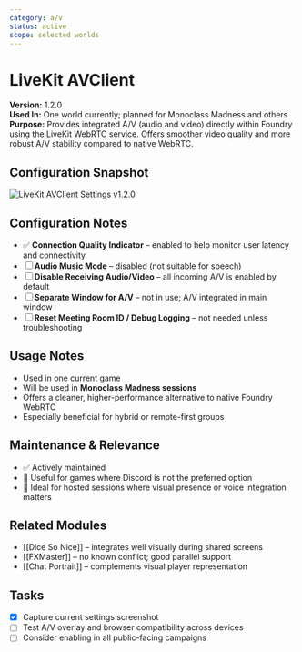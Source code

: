 ```yaml
---
category: a/v
status: active
scope: selected worlds
---
```


# LiveKit AVClient

**Version:** 1.2.0  
**Used In:** One world currently; planned for Monoclass Madness and others  
**Purpose:** Provides integrated A/V (audio and video) directly within Foundry using the LiveKit WebRTC service. Offers smoother video quality and more robust A/V stability compared to native WebRTC.

## Configuration Snapshot

![LiveKit AVClient Settings v1.2.0](./LiveKitAVClient-v1.2.0.png)

## Configuration Notes

- ✅ **Connection Quality Indicator** – enabled to help monitor user latency and connectivity
- ☐ **Audio Music Mode** – disabled (not suitable for speech)
- ☐ **Disable Receiving Audio/Video** – all incoming A/V is enabled by default
- ☐ **Separate Window for A/V** – not in use; A/V integrated in main window
- ☐ **Reset Meeting Room ID / Debug Logging** – not needed unless troubleshooting

## Usage Notes

- Used in one current game
- Will be used in **Monoclass Madness sessions**
- Offers a cleaner, higher-performance alternative to native Foundry WebRTC
- Especially beneficial for hybrid or remote-first groups

## Maintenance & Relevance

- ✅ Actively maintained
- 🧠 Useful for games where Discord is not the preferred option
- 🎯 Ideal for hosted sessions where visual presence or voice integration matters

## Related Modules

- [[Dice So Nice]] – integrates well visually during shared screens
- [[FXMaster]] – no known conflict; good parallel support
- [[Chat Portrait]] – complements visual player representation

## Tasks

- [x] Capture current settings screenshot
- [ ] Test A/V overlay and browser compatibility across devices
- [ ] Consider enabling in all public-facing campaigns
